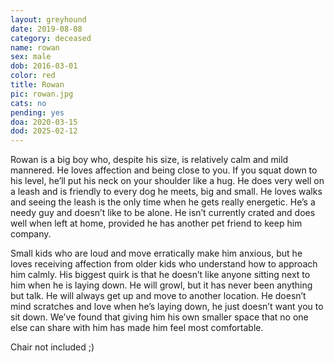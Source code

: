 ```yaml
---
layout: greyhound
date: 2019-08-08
category: deceased
name: rowan
sex: male
dob: 2016-03-01
color: red
title: Rowan
pic: rowan.jpg
cats: no
pending: yes
doa: 2020-03-15
dod: 2025-02-12
---
```

Rowan is a big boy who, despite his size, is relatively calm and mild mannered.  He loves affection and being close to you.  If you squat down to his level, he’ll put his neck on your shoulder like a hug.  He does very well on a leash and is friendly to every dog he meets, big and small.  He loves walks and seeing the leash is the only time when he gets really energetic. He’s a needy guy and doesn’t like to be alone.  He isn’t currently crated and does well when left at home, provided he has another pet friend to keep him company.  

Small kids who are loud and move erratically make him anxious, but he loves receiving affection from older kids who understand how to approach him calmly.  His biggest quirk is that he doesn’t like anyone sitting next to him when he is laying down.  He will growl, but it has never been anything but talk.  He will always get up and move to another location.  He doesn’t mind scratches and love when he’s laying down, he just doesn’t want you to sit down.  We’ve found that giving him his own smaller space that no one else can share with him has made him feel most comfortable.

Chair not included ;)

